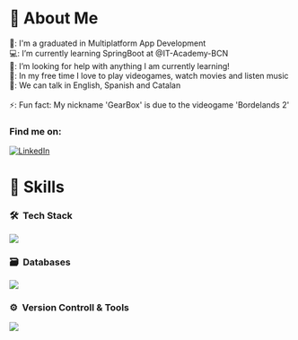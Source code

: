 <h1>👋 About Me</h1>
  🏫: I'm a graduated in Multiplatform App Development <br>
  💻: I’m currently learning SpringBoot at @IT-Academy-BCN<br>
  🤖: I’m looking for help with anything I am currently learning! <br>
  👾: In my free time I love to play videogames, watch movies and listen music <br>
  💬: We can talk in English, Spanish and Catalan <br>
  <br>
  ⚡: Fun fact: My nickname 'GearBox' is due to the videogame 'Bordelands 2'<br>

### Find me on:
[![LinkedIn](https://img.shields.io/badge/linkedin-%230077B5.svg?&style=for-the-badge&logo=linkedin&logoColor=white)](https://www.linkedin.com/in/matiasmezarico/)

<h1>👻 Skills</h1>

### 🛠 &nbsp;Tech Stack
<p align="left">
  <a href="https://skillicons.dev">
    <img src="https://skillicons.dev/icons?i=java,spring,postman,bootstrap,html,css" />
  </a>
</p>

### 🗃 &nbsp;Databases
<p align="left">
  <a href="https://skillicons.dev">
    <img src="https://skillicons.dev/icons?i=mongodb,mysql" />
  </a>
</p>

### ⚙️ &nbsp;Version Controll & Tools 
<p align="left">
  <a href="https://skillicons.dev">
    <img src="https://skillicons.dev/icons?i=git,github,idea,vscode,netbeans,windows" />
  </a>
</p>

